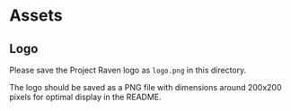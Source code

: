 # Assets

## Logo

Please save the Project Raven logo as `logo.png` in this directory.

The logo should be saved as a PNG file with dimensions around 200x200 pixels for optimal display in the README.
